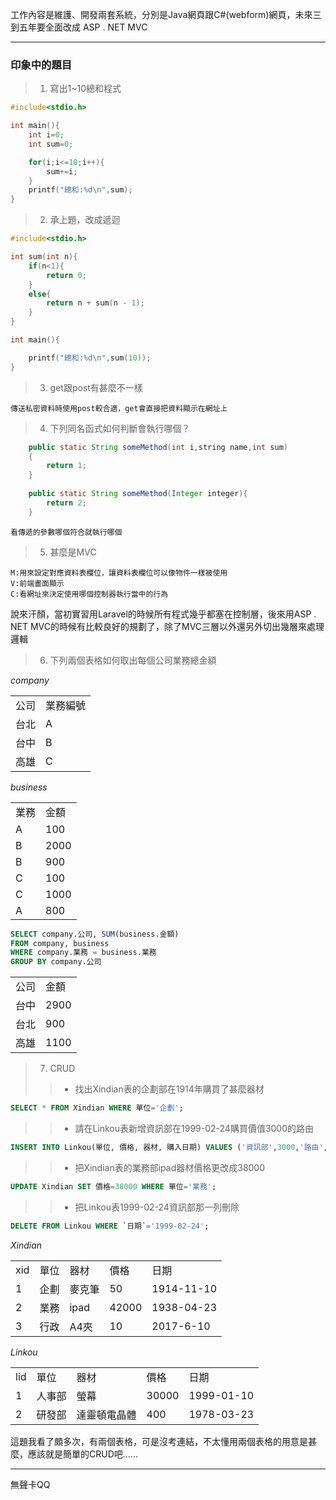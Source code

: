 工作內容是維護、開發兩套系統，分別是Java網頁跟C#(webform)網頁，未來三到五年要全面改成 ASP . NET MVC
***
### 印象中的題目
> 1. 寫出1~10總和程式

```c
#include<stdio.h>

int main(){
    int i=0;
    int sum=0;

    for(i;i<=10;i++){
        sum+=i;
    }
    printf("總和:%d\n",sum);
}
```

> 2. 承上題，改成遞迴

```c
#include<stdio.h>

int sum(int n){
    if(n<1){
        return 0;
    }
    else{
        return n + sum(n - 1);
    }
}

int main(){

    printf("總和:%d\n",sum(10));
}

```

> 3. get跟post有甚麼不一樣
```text
傳送私密資料時使用post較合適，get會直接把資料顯示在網址上
```


> 4. 下列同名函式如何判斷會執行哪個？
```java
    public static String someMethod(int i,string name,int sum) 
    { 
        return 1;
    }
 
    public static String someMethod(Integer integer){
        return 2;
    }
```
```text
看傳遞的參數哪個符合就執行哪個
```

> 5. 甚麼是MVC
```text
M:用來設定對應資料表欄位，讓資料表欄位可以像物件一樣被使用
V:前端畫面顯示
C:看網址來決定使用哪個控制器執行當中的行為
```
說來汗顏，當初實習用Laravel的時候所有程式幾乎都塞在控制層，後來用ASP . NET MVC的時候有比較良好的規劃了，除了MVC三層以外還另外切出幾層來處理邏輯


> 6. 下列兩個表格如何取出每個公司業務總金額        

*company*
<table>
    <tr>
    <td>公司</td>
    <td>業務編號</td>
    </tr>
    <tr>
        <td>台北</td>
        <td>A</td>
    </tr>
    <tr>
        <td>台中</td>
        <td>B</td>
    </tr>
    <tr>
        <td>高雄</td>
        <td>C</td>
    </tr>
 </table>       

*business*
 <table>
    <tr>
    <td>業務</td>
    <td>金額</td>
    </tr>
    <tr>
        <td>A</td>
        <td>100</td>
    </tr>
    <tr>
        <td>B</td>
        <td>2000</td>
    </tr>
    <tr>
        <td>B</td>
        <td>900</td>
    </tr>
    <tr>
        <td>C</td>
        <td>100</td>
    </tr>
    <tr>
        <td>C</td>
        <td>1000</td>
    </tr>
    <tr>
        <td>A</td>
        <td>800</td>
    </tr>
 </table>

```sql
SELECT company.公司, SUM(business.金額)  
FROM company, business
WHERE company.業務 = business.業務
GROUP BY company.公司
```

<table>
    <tr>
    <td>公司</td>
    <td>金額</td>
    </tr>
    <tr>
        <td>台中</td>
        <td>2900</td>
    </tr>
    <tr>
        <td>台北</td>
        <td>900</td>
    </tr>
    <tr>
        <td>高雄</td>
        <td>1100</td>
    </tr>
 </table>

> 7. CRUD       
>> * 找出Xindian表的企劃部在1914年購買了甚麼器材
```sql
SELECT * FROM Xindian WHERE 單位='企劃';
```
>> * 請在Linkou表新增資訊部在1999-02-24購買價值3000的路由

```sql
INSERT INTO Linkou(單位, 價格, 器材, 購入日期) VALUES ('資訊部',3000,'路由','1999-02-24');
```

>> * 把Xindian表的業務部ipad器材價格更改成38000

```sql
UPDATE Xindian SET 價格=38000 WHERE 單位='業務';
```

>> * 把Linkou表1999-02-24資訊部那一列刪除

```sql
DELETE FROM Linkou WHERE `日期`='1999-02-24';
```

*Xindian*
<table>
    <tr>
    <td>xid</td>
    <td>單位</td>
    <td>器材</td>
    <td>價格</td>
    <td>日期</td>    
    </tr>
    <tr>
        <td>1</td>
        <td>企劃</td>
        <td>麥克筆</td>
        <td>50</td>
        <td>1914-11-10</td>
    </tr>
    <tr>
        <td>2</td>
        <td>業務</td>
        <td>ipad</td>
        <td>42000</td>
        <td>1938-04-23</td>
    </tr>
    <tr>
        <td>3</td> 
        <td>行政</td>
        <td>A4夾</td>
        <td>10</td>
        <td>2017-6-10</td>
    </tr>
 </table>

*Linkou*

<table>
    <tr>
    <td>lid</td>
    <td>單位</td>
    <td>器材</td>
    <td>價格</td>
    <td>日期</td>    
    </tr>
    <tr>
        <td>1</td>
        <td>人事部</td>
        <td>螢幕</td>
        <td>30000</td>
        <td>1999-01-10</td>
    </tr>
    <tr>
        <td>2</td>
        <td>研發部</td>
        <td>達靈頓電晶體</td>
        <td>400</td>
        <td>1978-03-23</td>
    </tr>

 </table>

這題我看了頗多次，有兩個表格，可是沒考連結，不太懂用兩個表格的用意是甚麼，應該就是簡單的CRUD吧......

***

無聲卡QQ
